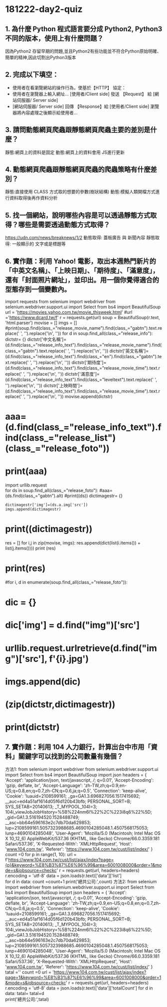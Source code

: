 # 181222-day2-quiz

## 1. 為什麼 Python 程式語言要分成 Python2, Python3 不同的版本，使用上有什麼問題？
因為Python2	存留早期的問題,並且Python2有些功能並不符合Python原始明確、簡單的精神,因此切割出Python3版本
## 2. 完成以下填空：

- 使用者在看瀏覽網站的操作行為，使基於【HTTP】  協定：
- 使用者在瀏覽器上輸入網址…
[使用者/Client side] 發送 【Request】 給 [網站伺服器/ Server side]
- [網站伺服器/ Server side] 回傳 【Response】給 [使用者/Client side]
瀏覽器將內容處理之後顯示給使用者…

## 3. 請問動態網頁爬蟲跟靜態網頁爬蟲主要的差別是什麼？
靜態:網頁上的資料是固定
    動態:網頁上的資料會用 JS進行更新

## 4. 動態網頁爬蟲跟靜態網頁爬蟲的爬蟲策略有什麼差別？
靜態:直接使用 CLASS 方式取的想要的參數(樹狀結構)
    動態:模擬人類開檔方式進行資料取得後再作資料分析
    
## 5. 找一個網站，說明哪些內容是可以透過靜態方式取得？哪些是需要透過動態方式取得？
https://udn.com/news/breaknews/1/2
      動態取得: 蓋板廣告 與 新聞內容
      靜態取得: 一般顯示的 文字或是標題等

## 6. 實作題：利用 Yahoo! 電影，取出本週熱門新片的「中英文名稱」、「上映日期」、「期待度」、「滿意度」，還有「封面照片網址」，並印出。用一個你覺得適合的型態存到一個變數內。
import requests
from selenium import webdriver
from selenium.webdriver.support.ui import Select
from bs4 import BeautifulSoup
url = 'https://movies.yahoo.com.tw/movie_thisweek.html'
#url ='https://www.dcard.tw/f'
r = requests.get(url)
soup = BeautifulSoup(r.text, 'html.parser')
movise = []
imgs = []
#print(soup.find(class_="release_movie_name").find(class_="gabtn").text.replace(' ', '').replace('\n', ''))
for d in soup.find_all(class_="release_info"):
    dictstr= {}
    dictstr['中文名稱']=(d.find(class_="release_info_text").find(class_="release_movie_name").find(class_="gabtn").text.replace(' ', '').replace('\n', ''))
    dictstr['英文名稱']=(d.find(class_="release_info_text").find(class_="en").find(class_="gabtn").text.replace(' ', '').replace('\n', ''))
    dictstr['期待度']=(d.find(class_="release_info_text").find(class_="release_movie_time").text.replace(' ', '').replace('\n', ''))
    dictstr['滿意度']=(d.find(class_="release_info_text").find(class_="leveltext").text.replace(' ', '').replace('\n', ''))
    dictstr['上映時間']=(d.find(class_="release_info_text").find(class_="release_movie_time").text.replace(' ', '').replace('\n', ''))
    movise.append(dictstr)
#    aaa=(d.find(class_="release_info_text").find(class_="release_list")(class_="release_foto"))
#    print(aaa)
import urllib.request    
for ds in soup.find_all(class_="release_foto"):
    #aaa=(ds.find(class_="gabtn").alt)
    #print((ds))
    dictimagestr= {}
    
    dictimagestr['img']=(ds.a.img['src'])
    imgs.append(dictimagestr)
#    print((dictimagestr))    
res = []
for i,j in zip(movise, imgs):
    res.append(dict(list(i.items()) + list(j.items())))
print (res)
# print(res)
#for i, d in enumerate(soup.find_all(class_="release_foto")):
#    dic = {}
#    dic['img'] = d.find("img")['src']
#    urllib.request.urlretrieve(d.find("img")['src'], f'{i}.jpg')
#    imgs.append(dic)
#    (zip(dictstr,dictimagestr))
#    print(dictstr)

## 7. 實作題：利用 104 人力銀行，計算出台中市用「資料」關鍵字可以找到的公司數量有幾個？

方法1:
from selenium import webdriver
from selenium.webdriver.support.ui import Select
from bs4 import BeautifulSoup
import json
headers = {
    'Accept': 'application/json, text/javascript, */*; q=0.01',
    'Accept-Encoding': 'gzip, deflate, br',
    'Accept-Language': 'zh-TW,zh;q=0.9,en-US;q=0.8,en;q=0.7,zh-CN;q=0.6,ja;q=0.5',
    'Connection': 'keep-alive',
    'Cookie': 'luauid=2108599161; _ga=GA1.3.696827056.1517415692; __auc=ed4a51af1614d05f6d120b43bfb; PERSONAL_SORT=B; SYS_SETAB=20140613; _T_MYPOOL_104I=3; 104i_viewJobJobHistory=%5B%224nm6l%22%2C%223i8q6%22%5D; _gid=GA1.3.516194520.1528488749; __asc=bb64e596163e2c7db70da629853; lup=2108599161.5057323988685.4690104285048.1.4507568175053; lunp=4690104285048',
    'User-Agent': 'Mozilla/5.0 (Macintosh; Intel Mac OS X 10_12_6) AppleWebKit/537.36 (KHTML, like Gecko) Chrome/66.0.3359.181 Safari/537.36',
    'X-Requested-With': 'XMLHttpRequest',
    'Host': 'www.104.com.tw',
    'Referer': 'https://www.104.com.tw/cust/list/index/'
}
count  =0
for p in range(1, 10):
    url = f'https://www.104.com.tw/cust/list/ajax/index?page={p}&keyword=%E8%B3%87%E6%96%99&area=6001008000&order=1&mode=s&jobsource=checkc'
    r = requests.get(url, headers=headers)
    r.encoding = 'utf-8'
    data = json.loads(r.text)['data']['list']      
    for d in data:
        count =count+1
print('總共公司:',count)
方法2:
from selenium import webdriver
from selenium.webdriver.support.ui import Select
from bs4 import BeautifulSoup
import json
headers = {
    'Accept': 'application/json, text/javascript, */*; q=0.01',
    'Accept-Encoding': 'gzip, deflate, br',
    'Accept-Language': 'zh-TW,zh;q=0.9,en-US;q=0.8,en;q=0.7,zh-CN;q=0.6,ja;q=0.5',
    'Connection': 'keep-alive',
    'Cookie': 'luauid=2108599161; _ga=GA1.3.696827056.1517415692; __auc=ed4a51af1614d05f6d120b43bfb; PERSONAL_SORT=B; SYS_SETAB=20140613; _T_MYPOOL_104I=3; 104i_viewJobJobHistory=%5B%224nm6l%22%2C%223i8q6%22%5D; _gid=GA1.3.516194520.1528488749; __asc=bb64e596163e2c7db70da629853; lup=2108599161.5057323988685.4690104285048.1.4507568175053; lunp=4690104285048',
    'User-Agent': 'Mozilla/5.0 (Macintosh; Intel Mac OS X 10_12_6) AppleWebKit/537.36 (KHTML, like Gecko) Chrome/66.0.3359.181 Safari/537.36',
    'X-Requested-With': 'XMLHttpRequest',
    'Host': 'www.104.com.tw',
    'Referer': 'https://www.104.com.tw/cust/list/index/'
}
tatal =''
count  =0
url = 'https://www.104.com.tw/cust/list/ajax/index?page=1&keyword=%E8%B3%87%E6%96%99&area=6001008000&order=1&mode=s&jobsource=checkc'
r = requests.get(url, headers=headers)
r.encoding = 'utf-8'
data = json.loads(r.text)['data']['totalCount']
for d in data:
    tatal= tatal+d       
print('總共公司:',tatal)





